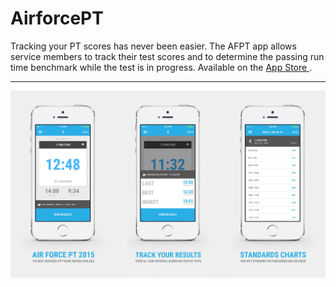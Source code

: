 # AirforcePT
Tracking your PT scores has never been easier. The AFPT app allows service members to track their test scores and to determine the passing run time benchmark while the test is in progress. Available on the [App Store
](https://itunes.apple.com/us/app/air-force-pt-2016/id1012552592?mt=8).

---

![alt text](/preview_01.jpg)
